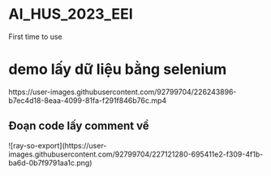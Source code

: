 # AI_HUS_2023_EEI
First time to use

<h1> demo lấy dữ liệu bằng selenium</h1>
https://user-images.githubusercontent.com/92799704/226243896-b7ec4d18-8eaa-4099-81fa-f291f846b76c.mp4

<h2>Đoạn code lấy comment về</h2>
![ray-so-export](https://user-images.githubusercontent.com/92799704/227121280-695411e2-f309-4f1b-ba6d-0b7f9791aa1c.png)
